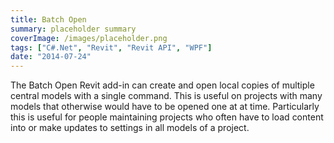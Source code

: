 ```yaml
---
title: Batch Open
summary: placeholder summary
coverImage: /images/placeholder.png
tags: ["C#.Net", "Revit", "Revit API", "WPF"]
date: "2014-07-24"
---
```


The Batch Open Revit add-in can create and open local copies of multiple central models with a single command. This is useful on projects with many models that otherwise would have to be opened one at at time. Particularly this is useful for people maintaining projects who often have to load content into or make updates to settings in all models of a project.
